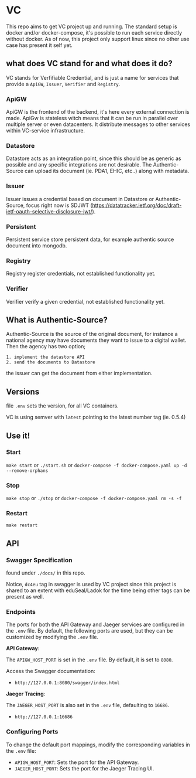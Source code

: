 # VC

This repo aims to get VC project up and running. The standard setup is docker and/or docker-compose, it's possible to run each service directly without docker. As of now, this project only support linux since no other use case has present it self yet. 

## what does VC stand for and what does it do?
VC stands for Verfifiable Credential, and is just a name for services that provide a `ApiGW`, `Issuer`, `Verifier` and `Registry`.


### ApiGW
ApiGW is the frontend of the backend, it's here every external connection is made. ApiGw is stateless witch means that it can be run in parallel over multiple server or even datacenters.
It distribute messages to other services within VC-service infrastructure.

### Datastore
Datastore acts as an integration point, since this should be as generic as possible and any specific integrations are not desirable. The Authentic-Source can upload its document (ie. PDA1, EHIC, etc..) along with metadata. 

### Issuer
Issuer issues a credential based on document in Datastore or Authentic-Source, focus right now is SDJWT (https://datatracker.ietf.org/doc/draft-ietf-oauth-selective-disclosure-jwt/).

### Persistent
Persistent service store persistent data, for example authentic source document into mongodb.

### Registry
Registry register credentials, not established functionality yet.

### Verifier
Verifier verify a given credential, not established functionality yet.

## What is Authentic-Source?
Authentic-Source is the source of the original document, for instance a national agency may have documents they want to issue to a digital wallet. Then the agency has two option;
    
    1. implement the datastore API
    2. send the documents to Datastore
    
the issuer can get the document from either implementation.

## Versions

file `.env` sets the version, for all VC containers.

VC is using semver with `latest` pointing to the latest number tag (ie. 0.5.4)

## Use it!

### Start
`make start` or `./start.sh` or `docker-compose -f docker-compose.yaml up -d --remove-orphans`

### Stop
`make stop` or `./stop` or `docker-compose -f docker-compose.yaml rm -s -f`

### Restart
`make restart`

## API 

### Swagger Specification
found under `./docs/` in this repo.

Notice, `dc4eu` tag in swagger is used by VC project since this project is shared to an extent with eduSeal/Ladok for the time being other tags can be present as well.

### Endpoints

The ports for both the API Gateway and Jaeger services are configured in the `.env` file. By default, the following ports are used, but they can be customized by modifying the `.env` file.

**API Gateway**:

The `APIGW_HOST_PORT` is set in the `.env` file. By default, it is set to `8080`.

Access the Swagger documentation:
- `http://127.0.0.1:8080/swagger/index.html`

**Jaeger Tracing**:

The `JAEGER_HOST_PORT` is also set in the `.env` file, defaulting to `16686`.
- `http://127.0.0.1:16686`

### Configuring Ports

To change the default port mappings, modify the corresponding variables in the `.env` file:
- `APIGW_HOST_PORT`: Sets the port for the API Gateway.
- `JAEGER_HOST_PORT`: Sets the port for the Jaeger Tracing UI.